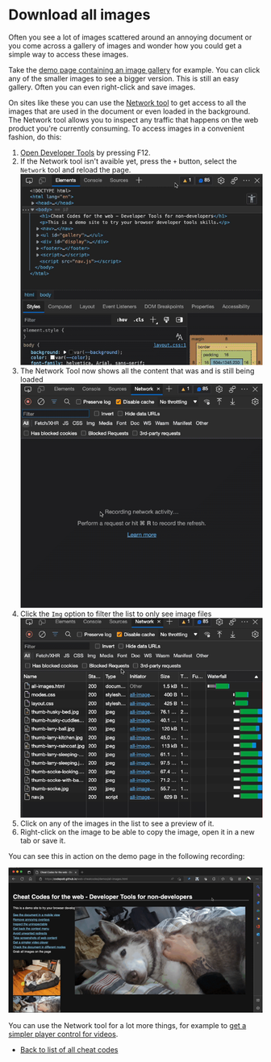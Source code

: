 # Download all images

Often you see a lot of images scattered around an annoying document or you come across a gallery of images and wonder how you could get a simple way to access these images.

Take the [demo page containing an image gallery](https://codepo8.github.io/web-cheatcodes/demos/all-images.html) for example. You can click any of the smaller images to see a bigger version. This is still an easy gallery. Often you can even right-click and save images.

On sites like these you can use the [Network tool](https://docs.microsoft.com/microsoft-edge/devtools-guide-chromium/network/) to get access to all the images that are used in the document or even loaded in the background. The Network tool allows you to inspect any traffic that happens on the web product you're currently consuming. To access images in a convenient fashion, do this:

1. [Open Developer Tools](https://docs.microsoft.com/microsoft-edge/devtools-guide-chromium/overview#open-devtools) by pressing F12.
1. If the Network tool isn't avaible yet, press the `+` button, select the `Network` tool and reload the page.
   ![Opening the network tool](screencasts/open-network.gif)
1. The Network Tool now shows all the content that was and is still being loaded
   ![Network showing all the page resources loading](screencasts/network-images-loading.gif)
1. Click the `Img` option to filter the list to only see image files
   ![Filtering the network results by media type](screencasts/network-images-filtering.gif)
1. Click on any of the images in the list to see a preview of it.
1. Right-click on the image to be able to copy the image, open it in a new tab or save it.

You can see this in action on the demo page in the following recording:

![Recording of how to use the Network tool to download images](screencasts/images-network.gif)

You can use the Network tool for a lot more things, for example to [get a simpler player control for videos](videoplayer.md).

- [Back to list of all cheat codes](README.md)
